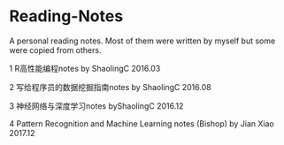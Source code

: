 # Reading-Notes

A personal reading notes. Most of them were written by myself but some were copied from others. 

1 R高性能编程notes by ShaolingC 2016.03

2 写给程序员的数据挖掘指南notes by ShaolingC 2016.08

3 神经网络与深度学习notes byShaolingC 2016.12

4 Pattern Recognition and Machine Learning notes (Bishop) by Jian Xiao 2017.12
